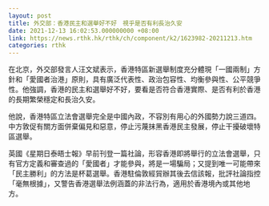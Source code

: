 ```yaml
---
layout: post
title: 外交部：香港民主和選舉好不好　視乎是否有利長治久安
date: 2021-12-13 16:02:53.000000000 +08:00
link: https://news.rthk.hk/rthk/ch/component/k2/1623982-20211213.htm
categories: rthk
---
```


在北京，外交部發言人汪文斌表示，香港特區新選舉制度充分體現「一國兩制」方針和「愛國者治港」原則，具有廣泛代表性、政治包容性、均衡參與性、公平競爭性。他強調，香港的民主和選舉好不好，要看是否符合香港實際、是否有利於香港的長期繁榮穩定和長治久安。

他說，香港特區立法會選舉完全是中國內政，不容別有用心的外國勢力說三道四。中方敦促有關方面併棄偏見和惡意，停止污蔑抹黑香港民主發展，停止干擾破壞特區選舉。

英國《星期日泰晤士報》早前刊登一篇社論，形容香港即將舉行的立法會選舉，只有官方定義和審查過的「愛國者」才能參與，將是一場騙局；又提到唯一可能帶來「民主勝利」的方法是杯葛選舉。香港駐倫敦經貿辦其後去信該報，批評社論指控「毫無根據」，又警告香港選舉法例涵蓋的非法行為，適用於香港境內或其他地方。
